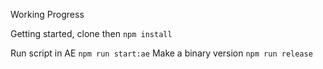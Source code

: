 Working Progress

Getting started, clone  then `npm install`

Run script in AE `npm run start:ae`
Make a binary version `npm run release`
